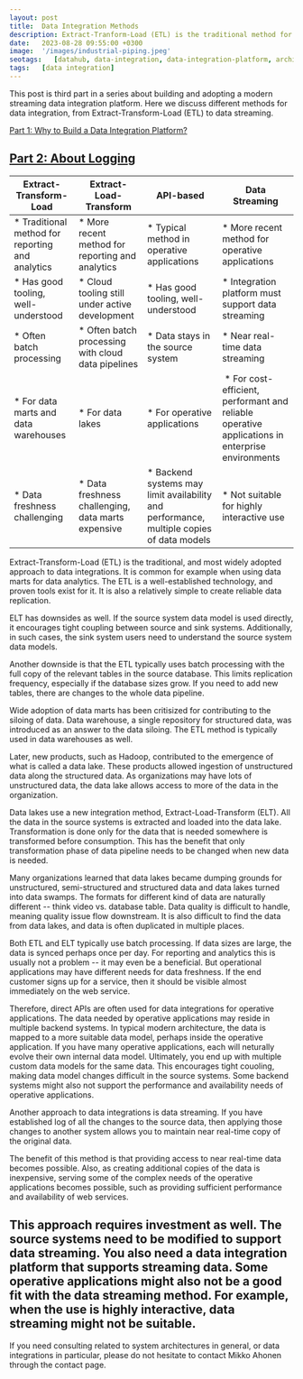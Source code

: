 ```yaml
---
layout: post
title:  Data Integration Methods
description: Extract-Tranform-Load (ETL) is the traditional method for data integrations. More modern methods are Extract-Load-Transform (ELT). Sometimes APIs may also be used for data integrations. Data streaming has some benefits over all the alternatives.
date:   2023-08-28 09:55:00 +0300
image:  '/images/industrial-piping.jpeg'
seotags:   [datahub, data-integration, data-integration-platform, architecture, integration, etl, elt, api, data-streaming]
tags:   [data integration]
---
```

This post is third part in a series about building and adopting a modern streaming 
data integration platform. Here we discuss different methods for data integration, 
from Extract-Transform-Load (ETL) to data streaming.

[Part 1: Why to Build a Data Integration Platform?](https://jauzo.com/2023/08/11/why-dip/)

[Part 2: About Logging](https://jauzo.com/2023/08/25/logging/)
---


| Extract-Transform-Load | Extract-Load-Transform | API-based          | Data Streaming         |
| ---------------------- | ---------------------- | ------------------ | ---------------------- |
| * Traditional method for reporting and analytics  | * More recent method for reporting and analytics | * Typical method in operative applications | * More recent method for operative applications |
| * Has good tooling, well-understood    | * Cloud tooling still under active development | * Has good tooling, well-understood | * Integration platform must support data streaming |
|  * Often batch processing | * Often batch processing with cloud data pipelines | * Data stays in the source system | * Near real-time data streaming |
| * For data marts and data warehouses | * For data lakes | * For operative applications | * For cost-efficient, performant and reliable operative applications in enterprise environments |
| * Data freshness challenging | * Data freshness challenging, data marts expensive | * Backend systems may limit availability and performance, multiple copies of data models | * Not suitable for highly interactive use |

Extract-Transform-Load (ETL) is the traditional, and most widely adopted
approach to data integrations. It is common for example when using data marts 
for data analytics.  The ETL is a well-established technology, and proven tools exist for it. It 
is also a relatively simple to create reliable data replication. 

ELT has downsides as well. If the source system data model is used directly, it encourages tight 
coupling between source and sink systems. Additionally, in such cases, the sink system
users need to understand the source system data models.

Another downside is that the ETL typically uses batch processing with the
full copy of the relevant tables in the source database. This limits replication frequency, 
especially if the database sizes grow. If you need to add new tables, there are
changes to the whole data pipeline.

Wide adoption of data marts has been critisized for contributing to the siloing of data.
Data warehouse, a single repository for structured data, was introduced as an
answer to the data siloing. The ETL method is typically used in data warehouses as well. 

Later, new products, such as Hadoop, contributed to the emergence of what is 
called a data lake. These products allowed ingestion of unstructured data along the
structured data. As organizations may have lots of unstructured data, 
the data lake allows access to more of the data in the organization.

Data lakes use a new integration method, Extract-Load-Transform (ELT).
All the data in the source systems is extracted and loaded into the data lake. 
Transformation is done only for the data that is needed somewhere is transformed before 
consumption. This has the benefit that only transformation phase of data pipeline
needs to be changed when new data is needed.

Many organizations learned that data lakes became dumping grounds for unstructured, semi-structured 
and structured data and data lakes turned into data swamps. The formats for different kind of data are naturally 
different -- think video vs. database table. Data quality is difficult to handle, meaning
quality issue flow downstream. It is also difficult to find the data from data lakes,
and data is often duplicated in multiple places.

Both ETL and ELT typically use batch processing. If data sizes are large, 
the data is synced perhaps once per day. For reporting and analytics this
is usually not a problem -- it may even be a beneficial. But operational
applications may have different needs for data freshness. If the end customer signs
up for a service, then it should be visible almost immediately on the web 
service.

Therefore, direct APIs are often used for data integrations for operative
applications. The data needed by operative applications may reside in multiple 
backend systems. In typical modern architecture, the data is mapped to a 
more suitable data model, perhaps inside the operative application.
If you have many operative applications, each will neturally evolve their own internal
data model. Ultimately, you end up with multiple custom data models for the same data. This
encourages tight couoling, making data model changes difficult in the source systems.
Some backend systems might also not support the performance and availability 
needs of operative applications.

Another approach to data integrations is data streaming. If you have established
log of all the changes to the source data, then applying those changes to another system
allows you to maintain near real-time copy of the original data.

The benefit of this method is that providing access to near real-time data becomes possible. Also, 
as creating additional copies of the data is inexpensive, serving some of the complex
needs of the operative applications becomes possible, such as providing sufficient performance 
and availability of web services.

This approach requires investment as well. The source systems need to be modified to
support data streaming. You also need a data integration platform that supports streaming data. 
Some operative applications might also not be a good fit with the data streaming method. For example,
when the use is highly interactive, data streaming might not be suitable. 
---
If you need consulting related to system architectures in general, or data integrations in
particular, please do not hesitate to contact Mikko Ahonen through the contact page.
